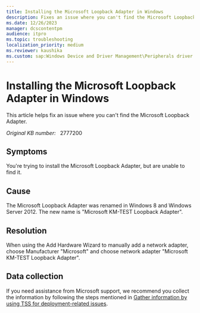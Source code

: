 ```yaml
---
title: Installing the Microsoft Loopback Adapter in Windows
description: Fixes an issue where you can't find the Microsoft Loopback Adapter.
ms.date: 12/26/2023
manager: dcscontentpm
audience: itpro
ms.topic: troubleshooting
localization_priority: medium
ms.reviewer: kaushika
ms.custom: sap:Windows Device and Driver Management\Peripherals driver installation or update, csstroubleshoot
---
```

# Installing the Microsoft Loopback Adapter in Windows

This article helps fix an issue where you can't find the Microsoft Loopback Adapter.

_Original KB number:_ &nbsp; 2777200

## Symptoms

You're trying to install the Microsoft Loopback Adapter, but are unable to find it.

## Cause

The Microsoft Loopback Adapter was renamed in Windows 8 and Windows Server 2012. The new name is "Microsoft KM-TEST Loopback Adapter".

## Resolution

When using the Add Hardware Wizard to manually add a network adapter, choose Manufacturer "Microsoft" and choose network adapter "Microsoft KM-TEST Loopback Adapter".

## Data collection

If you need assistance from Microsoft support, we recommend you collect the information by following the steps mentioned in [Gather information by using TSS for deployment-related issues](../../windows-client/windows-troubleshooters/gather-information-using-tss-deployment.md).
